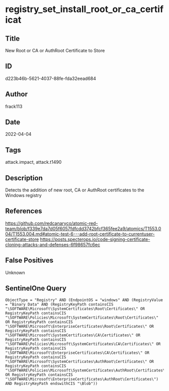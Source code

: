 # registry_set_install_root_or_ca_certificat

## Title
New Root or CA or AuthRoot Certificate to Store

## ID
d223b46b-5621-4037-88fe-fda32eead684

## Author
frack113

## Date
2022-04-04

## Tags
attack.impact, attack.t1490

## Description
Detects the addition of new root, CA or AuthRoot certificates to the Windows registry

## References
https://github.com/redcanaryco/atomic-red-team/blob/f339e7da7d05f6057fdfcdd3742bfcf365fee2a9/atomics/T1553.004/T1553.004.md#atomic-test-6---add-root-certificate-to-currentuser-certificate-store
https://posts.specterops.io/code-signing-certificate-cloning-attacks-and-defenses-6f98657fc6ec

## False Positives
Unknown

## SentinelOne Query
```
ObjectType = "Registry" AND (EndpointOS = "windows" AND (RegistryValue = "Binary Data" AND (RegistryKeyPath containsCIS "\SOFTWARE\Microsoft\SystemCertificates\Root\Certificates\" OR RegistryKeyPath containsCIS "\SOFTWARE\Policies\Microsoft\SystemCertificates\Root\Certificates\" OR RegistryKeyPath containsCIS "\SOFTWARE\Microsoft\EnterpriseCertificates\Root\Certificates\" OR RegistryKeyPath containsCIS "\SOFTWARE\Microsoft\SystemCertificates\CA\Certificates\" OR RegistryKeyPath containsCIS "\SOFTWARE\Policies\Microsoft\SystemCertificates\CA\Certificates\" OR RegistryKeyPath containsCIS "\SOFTWARE\Microsoft\EnterpriseCertificates\CA\Certificates\" OR RegistryKeyPath containsCIS "\SOFTWARE\Microsoft\SystemCertificates\AuthRoot\Certificates\" OR RegistryKeyPath containsCIS "\SOFTWARE\Policies\Microsoft\SystemCertificates\AuthRoot\Certificates\" OR RegistryKeyPath containsCIS "\SOFTWARE\Microsoft\EnterpriseCertificates\AuthRoot\Certificates\") AND RegistryKeyPath endswithCIS "\Blob"))

```